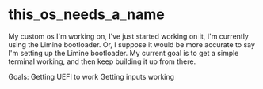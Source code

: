 # this_os_needs_a_name
My custom os I'm working on, I've just started working on it, I'm currently using the Limine bootloader. Or, I suppose it would be more accurate to say I'm setting up the Limine bootloader.
My current goal is to get a simple terminal working, and then keep building it up from there.

Goals:
  Getting UEFI to work
  Getting inputs working
  
